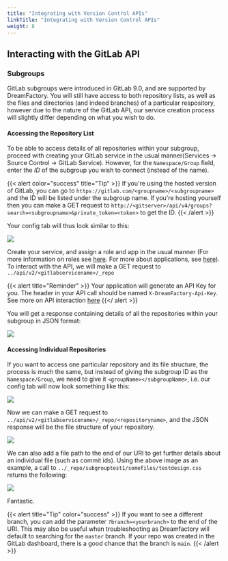 ```yaml
---
title: "Integrating with Version Control APIs"
linkTitle: "Integrating with Version Control APIs"
weight: 8
---
```


## Interacting with the GitLab API

### Subgroups

GitLab subgroups were introduced in GitLab 9.0, and are supported by DreamFactory. You will still have access to both repository lists, as well as the files and directories (and indeed branches) of a particular respository, however due to the nature of the GitLab API, our service creation process will slightly differ depending on what you wish to do.

#### Accessing the Repository List

To be able to access details of all repositories within your subgroup, proceed with creating your GitLab service in the usual manner(Services -> Source Control -> GitLab Service). However, for the `Namespace/Group` field, enter the _ID_ of the subgroup you wish to connect (instead of the name).

{{< alert color="success" title="Tip" >}}
If you're using the hosted version of GitLab, you can go to `https://gitlab.com/<groupname>/<subgroupname>` and the ID will be listed under the subgroup name.
If you're hosting yourself then you can make a GET request to `http://<gitserver>/api/v4/groups?search=<subgroupname>&private_token=<token>` to get the ID.
{{< /alert >}}

Your config tab will thus look similar to this:

<p>
    <img src="/images/version-control/gitlab-subgroup-with-id.png" />
</p>

Create your service, and assign a role and app in the usual manner (For more information on roles see [here](../generating-a-database-backed-api/#creating-a-role). For more about applications, see [here](../generating-a-database-backed-api/#creating-an-application)). To interact with the API, we will make a GET request to `../api/v2/<gitlabservicename>/_repo` 

{{< alert title="Reminder" >}}
Your application will generate an API Key for you. The header in your API call should be named `X-DreamFactory-Api-Key`. See more on API interaction [here](../generating-a-database-backed-api/#interacting-with-the-api)
{{</ alert >}}

You will get a response containing details of all the repositories within your subgroup in JSON format:

<p>
    <img src="/images/version-control/gitlab-get-repo.png" />
</p>

#### Accessing Individual Repositories

If you want to access one particular repository and its file structure, the process is much the same, but instead of giving the subgroup ID as the `Namespace/Group`, we need to give it `<groupName></subgroupName>`, i.e. our config tab will now look something like this:

<p>
    <img src="/images/version-control/gitlab-group-subgroup.png" />
</p>

Now we can make a GET request to `../api/v2/<gitlabservicename>/_repo/<repositoryname>`, and the JSON response will be the file structure of your repository.

<p>
    <img src="/images/version-control/gitlab-get-repo-reponame.png" />
</p>

We can also add a file path to the end of our URI to get further details about an individual file (such as commit ids). Using the above image as an example, a call to `../_repo/subgrouptest1/somefiles/testdesign.css` returns the following:

<p>
    <img src="/images/version-control/gitlab-get-file.png" />
</p>

Fantastic.

{{< alert title="Tip" color="success" >}}
If you want to see a different branch, you can add the parameter `?branch=<yourbranch>` to the end of the URI. This may also be useful when troubleshooting as Dreamfactory will default to searching for the `master` branch. If your repo was created in the GitLab dashboard, there is a good chance that the branch is `main`.
{{< /alert >}}